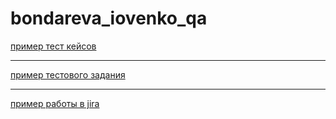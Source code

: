 # bondareva_iovenko_qa
[пример тест кейсов](https://docs.google.com/spreadsheets/d/1xeAWLiYTyrZtWwbKZ-DnHEqRKbOilAuNafSTrCgsQ6I/edit?usp=sharing)

---

[пример тестового задания](https://docs.google.com/document/d/1sdWuybXYWy2XXguhCc-YY3WSN_ycogyau0--okqHojk/edit)

---

[пример работы в jira](https://bondarevaiovenko.atlassian.net/jira/software/projects/YQ2/boards/1)
